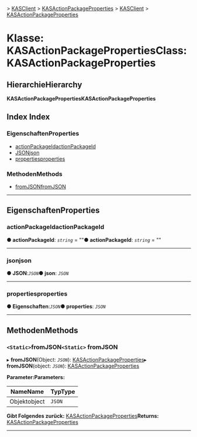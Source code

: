 <span data-ttu-id="2d567-101">[](../README.md) > [KASClient](../modules/kasclient.md) > [KASActionPackageProperties](../classes/kasclient.kasactionpackageproperties.md)</span><span class="sxs-lookup"><span data-stu-id="2d567-101">[](../README.md) > [KASClient](../modules/kasclient.md) > [KASActionPackageProperties](../classes/kasclient.kasactionpackageproperties.md)</span></span>

# <a name="class-kasactionpackageproperties"></a><span data-ttu-id="2d567-102">Klasse: KASActionPackageProperties</span><span class="sxs-lookup"><span data-stu-id="2d567-102">Class: KASActionPackageProperties</span></span>

## <a name="hierarchy"></a><span data-ttu-id="2d567-103">Hierarchie</span><span class="sxs-lookup"><span data-stu-id="2d567-103">Hierarchy</span></span>

<span data-ttu-id="2d567-104">**KASActionPackageProperties**</span><span class="sxs-lookup"><span data-stu-id="2d567-104">**KASActionPackageProperties**</span></span>

## <a name="index"></a><span data-ttu-id="2d567-105">Index </span><span class="sxs-lookup"><span data-stu-id="2d567-105">Index</span></span>

### <a name="properties"></a><span data-ttu-id="2d567-106">Eigenschaften</span><span class="sxs-lookup"><span data-stu-id="2d567-106">Properties</span></span>

* [<span data-ttu-id="2d567-107">actionPackageId</span><span class="sxs-lookup"><span data-stu-id="2d567-107">actionPackageId</span></span>](kasclient.kasactionpackageproperties.md#actionpackageid)
* [<span data-ttu-id="2d567-108">JSON</span><span class="sxs-lookup"><span data-stu-id="2d567-108">json</span></span>](kasclient.kasactionpackageproperties.md#json)
* [<span data-ttu-id="2d567-109">properties</span><span class="sxs-lookup"><span data-stu-id="2d567-109">properties</span></span>](kasclient.kasactionpackageproperties.md#properties)
### <a name="methods"></a><span data-ttu-id="2d567-110">Methoden</span><span class="sxs-lookup"><span data-stu-id="2d567-110">Methods</span></span>

* [<span data-ttu-id="2d567-111">fromJSON</span><span class="sxs-lookup"><span data-stu-id="2d567-111">fromJSON</span></span>](kasclient.kasactionpackageproperties.md#fromjson)

---

## <a name="properties"></a><span data-ttu-id="2d567-112">Eigenschaften</span><span class="sxs-lookup"><span data-stu-id="2d567-112">Properties</span></span>

<a id="actionpackageid"></a>

###  <a name="actionpackageid"></a><span data-ttu-id="2d567-113">actionPackageId</span><span class="sxs-lookup"><span data-stu-id="2d567-113">actionPackageId</span></span>

<span data-ttu-id="2d567-114">**● actionPackageId**: *`string`* = ""</span><span class="sxs-lookup"><span data-stu-id="2d567-114">**● actionPackageId**: *`string`* = ""</span></span>

___

<a id="json"></a>

###  <a name="json"></a><span data-ttu-id="2d567-115">json</span><span class="sxs-lookup"><span data-stu-id="2d567-115">json</span></span>

<span data-ttu-id="2d567-116">**● JSON**:*`JSON`*</span><span class="sxs-lookup"><span data-stu-id="2d567-116">**● json**: *`JSON`*</span></span>

___

<a id="properties"></a>

###  <a name="properties"></a><span data-ttu-id="2d567-117">properties</span><span class="sxs-lookup"><span data-stu-id="2d567-117">properties</span></span>

<span data-ttu-id="2d567-118">**● Eigenschaften**:*`JSON`*</span><span class="sxs-lookup"><span data-stu-id="2d567-118">**● properties**: *`JSON`*</span></span>

___

## <a name="methods"></a><span data-ttu-id="2d567-119">Methoden</span><span class="sxs-lookup"><span data-stu-id="2d567-119">Methods</span></span>

<a id="fromjson"></a>

### <a name="static-fromjson"></a><span data-ttu-id="2d567-120">`<Static>`fromJSON</span><span class="sxs-lookup"><span data-stu-id="2d567-120">`<Static>` fromJSON</span></span>

<span data-ttu-id="2d567-121">▸ **fromJSON**(Object: *`JSON`*): [KASActionPackageProperties](kasclient.kasactionpackageproperties.md)</span><span class="sxs-lookup"><span data-stu-id="2d567-121">▸ **fromJSON**(object: *`JSON`*): [KASActionPackageProperties](kasclient.kasactionpackageproperties.md)</span></span>

<span data-ttu-id="2d567-122">**Parameter:**</span><span class="sxs-lookup"><span data-stu-id="2d567-122">**Parameters:**</span></span>

| <span data-ttu-id="2d567-123">Name</span><span class="sxs-lookup"><span data-stu-id="2d567-123">Name</span></span> | <span data-ttu-id="2d567-124">Typ</span><span class="sxs-lookup"><span data-stu-id="2d567-124">Type</span></span> |
| ------ | ------ |
| <span data-ttu-id="2d567-125">Objekt</span><span class="sxs-lookup"><span data-stu-id="2d567-125">object</span></span> | `JSON` |

<span data-ttu-id="2d567-126">**Gibt Folgendes zurück:** [KASActionPackageProperties](kasclient.kasactionpackageproperties.md)</span><span class="sxs-lookup"><span data-stu-id="2d567-126">**Returns:** [KASActionPackageProperties](kasclient.kasactionpackageproperties.md)</span></span>

___

